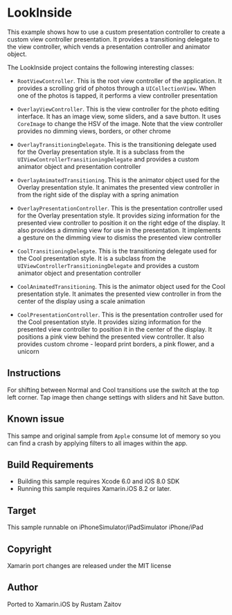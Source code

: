 LookInside
==============

This example shows how to use a custom presentation controller to
create a custom view controller presentation. It provides a
transitioning delegate to the view controller, which vends a
presentation controller and animator object.

The LookInside project contains the following interesting classes:

* `RootViewController`. This is the root view controller of the
  application. It provides a scrolling grid of photos through a
  `UICollectionView`. When one of the photos is tapped, it performs a
  view controller presentation

* `OverlayViewController`. This is the view controller for the photo
  editing interface. It has an image view, some sliders, and a save
  button. It uses `CoreImage` to change the HSV of the image. Note
  that the view controller provides no dimming views, borders, or
  other chrome

* `OverlayTransitioningDelegate`. This is the transitioning delegate
  used for the Overlay presentation style. It is a subclass from the
  `UIViewControllerTransitioningDelegate` and provides a custom
  animator object and presentation controller

* `OverlayAnimatedTransitioning`. This is the animator object used for
  the Overlay presentation style. It animates the presented view
  controller in from the right side of the display with a spring
  animation

* `OverlayPresentationController`. This is the presentation controller
  used for the Overlay presentation style. It provides sizing
  information for the presented view controller to position it on the
  right edge of the display. It also provides a dimming view for use
  in the presentation. It implements a gesture on the dimming view to
  dismiss the presented view controller

* `CoolTransitioningDelegate`. This is the transitioning delegate used
  for the Cool presentation style. It is a subclass from the
  `UIViewControllerTransitioningDelegate` and provides a custom
  animator object and presentation controller

* `CoolAnimatedTransitioning`. This is the animator object used for
  the Cool presentation style. It animates the presented view
  controller in from the center of the display using a scale animation

* `CoolPresentationController`. This is the presentation controller
  used for the Cool presentation style. It provides sizing information
  for the presented view controller to position it in the center of
  the display. It positions a pink view behind the presented view
  controller. It also provides custom chrome - leopard print borders,
  a pink flower, and a unicorn


Instructions
------------

For shifting between Normal and Cool transitions use the switch at the
top left corner. Tap image then change settings with sliders and hit
Save button.

Known issue
-----------

This sampe and original sample from `Apple` consume lot of memory so
you can find a crash by applying filters to all images within the app.

Build Requirements
------------------

* Building this sample requires Xcode 6.0 and iOS 8.0 SDK
* Running this sample requires Xamarin.iOS 8.2 or later.

Target
------
This sample runnable on iPhoneSimulator/iPadSimulator iPhone/iPad

Copyright
--------

Xamarin port changes are released under the MIT license

Author
------ 

Ported to Xamarin.iOS by Rustam Zaitov
